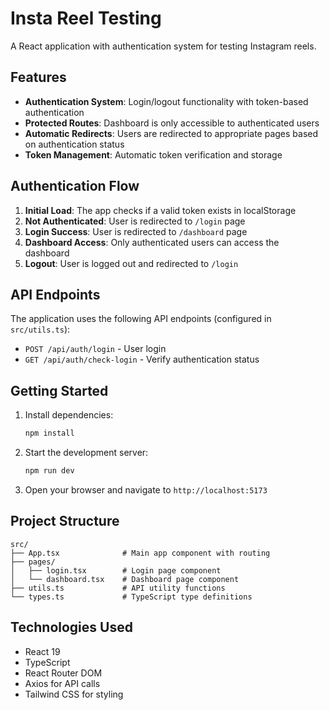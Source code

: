 # Insta Reel Testing

A React application with authentication system for testing Instagram reels.

## Features

- **Authentication System**: Login/logout functionality with token-based authentication
- **Protected Routes**: Dashboard is only accessible to authenticated users
- **Automatic Redirects**: Users are redirected to appropriate pages based on authentication status
- **Token Management**: Automatic token verification and storage

## Authentication Flow

1. **Initial Load**: The app checks if a valid token exists in localStorage
2. **Not Authenticated**: User is redirected to `/login` page
3. **Login Success**: User is redirected to `/dashboard` page
4. **Dashboard Access**: Only authenticated users can access the dashboard
5. **Logout**: User is logged out and redirected to `/login`

## API Endpoints

The application uses the following API endpoints (configured in `src/utils.ts`):

- `POST /api/auth/login` - User login
- `GET /api/auth/check-login` - Verify authentication status

## Getting Started

1. Install dependencies:
   ```bash
   npm install
   ```

2. Start the development server:
   ```bash
   npm run dev
   ```

3. Open your browser and navigate to `http://localhost:5173`

## Project Structure

```
src/
├── App.tsx              # Main app component with routing
├── pages/
│   ├── login.tsx        # Login page component
│   └── dashboard.tsx    # Dashboard page component
├── utils.ts             # API utility functions
└── types.ts             # TypeScript type definitions
```

## Technologies Used

- React 19
- TypeScript
- React Router DOM
- Axios for API calls
- Tailwind CSS for styling
